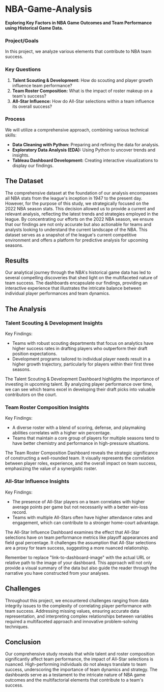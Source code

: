 # NBA-Game-Analysis

**Exploring Key Factors in NBA Game Outcomes and Team Performance using Historical Game Data.**

### Project/Goals
In this project, we analyze various elements that contribute to NBA team success.

### Key Questions
1. **Talent Scouting & Development:** How do scouting and player growth influence team performance?
2. **Team Roster Composition:** What is the impact of roster makeup on a team's success?
3. **All-Star Influence:** How do All-Star selections within a team influence its overall success?


### Process
We will utilize a comprehensive approach, combining various technical skills:

- **Data Cleaning with Python:** Preparing and refining the data for analysis.
- **Exploratory Data Analysis (EDA):** Using Python to uncover trends and insights.
- **Tableau Dashboard Development:** Creating interactive visualizations to display our findings.

## The Dataset

The comprehensive dataset at the foundation of our analysis encompasses all NBA stats from the league's inception in 1947 to the present day. However, for the purpose of this study, we strategically focused on the 2022 NBA season stats. This decision allowed us to provide a current and relevant analysis, reflecting the latest trends and strategies employed in the league.
By concentrating our efforts on the 2022 NBA season, we ensure that our findings are not only accurate but also actionable for teams and analysts looking to understand the current landscape of the NBA. This dataset serves as a snapshot of the league's current competitive environment and offers a platform for predictive analysis for upcoming seasons.

## Results

Our analytical journey through the NBA's historical game data has led to several compelling discoveries that shed light on the multifaceted nature of team success. The dashboards encapsulate our findings, providing an interactive experience that illustrates the intricate balance between individual player performances and team dynamics.

## The Analysis

### Talent Scouting & Development Insights

Key Findings:

- Teams with robust scouting departments that focus on analytics have higher success rates in drafting players who outperform their draft position expectations.
- Development programs tailored to individual player needs result in a higher growth trajectory, particularly for players within their first three seasons.





The Talent Scouting & Development Dashboard highlights the importance of investing in upcoming talent. By analyzing player performance over time, we can see which teams excel in developing their draft picks into valuable contributors on the court.

### Team Roster Composition Insights

Key Findings:

- A diverse roster with a blend of scoring, defense, and playmaking abilities correlates with a higher win percentage.
- Teams that maintain a core group of players for multiple seasons tend to have better chemistry and performance in high-pressure situations.




The Team Roster Composition Dashboard reveals the strategic significance of constructing a well-rounded team. It visually represents the correlation between player roles, experience, and the overall impact on team success, emphasizing the value of a synergistic roster.

### All-Star Influence Insights

Key Findings:

- The presence of All-Star players on a team correlates with higher average points per game but not necessarily with a better win-loss record.
- Teams with multiple All-Stars often have higher attendance rates and engagement, which can contribute to a stronger home-court advantage.


The All-Star Influence Dashboard examines the effect that All-Star selections have on team performance metrics like playoff appearances and field goal percentage. It challenges the assumption that All-Star selections are a proxy for team success, suggesting a more nuanced relationship.

Remember to replace "link-to-dashboard-image" with the actual URL or relative path to the image of your dashboard. This approach will not only provide a visual summary of the data but also guide the reader through the narrative you have constructed from your analyses.


## Challenges

Throughout this project, we encountered challenges ranging from data integrity issues to the complexity of correlating player performance with team success. Addressing missing values, ensuring accurate data representation, and interpreting complex relationships between variables required a multifaceted approach and innovative problem-solving techniques.



## Conclusion

Our comprehensive study reveals that while talent and roster composition significantly affect team performance, the impact of All-Star selections is nuanced. High-performing individuals do not always translate to team success, underscoring the importance of team dynamics and strategy. The dashboards serve as a testament to the intricate nature of NBA game outcomes and the multifactorial elements that contribute to a team's success.






